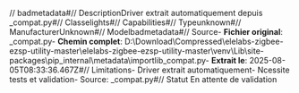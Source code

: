 // badmetadata#// DescriptionDriver extrait automatiquement depuis _compat.py#// Classelights#// Capabilities#// Typeunknown#// ManufacturerUnknown#// Modelbadmetadata#// Source- **Fichier original**: _compat.py- **Chemin complet**: D:\Download\Compressed\elelabs-zigbee-ezsp-utility-master\elelabs-zigbee-ezsp-utility-master\venv\Lib\site-packages\pip\_internal\metadata\importlib\_compat.py- **Extrait le**: 2025-08-05T08:33:36.467Z#// Limitations- Driver extrait automatiquement- Ncessite tests et validation- Source: _compat.py#// Statut En attente de validation